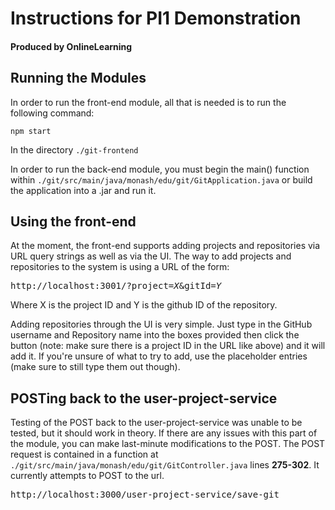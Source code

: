 # Instructions for PI1 Demonstration
#### Produced by OnlineLearning

## Running the Modules
In order to run the front-end module, all that is needed is to run the following command:
```
npm start
```
In the directory ```./git-frontend```

In order to run the back-end module, you must begin the main() function within ```./git/src/main/java/monash/edu/git/GitApplication.java``` or build the application into a .jar and run it.

## Using the front-end
At the moment, the front-end supports adding projects and repositories via URL query strings as well as via the UI. The way to add projects and repositories to the system is using a URL of the form:
<pre>
http://localhost:3001/?project=<i>X</i>&gitId=<i>Y</i>
</pre>
Where X is the project ID and Y is the github ID of the repository.

Adding repositories through the UI is very simple. Just type in the GitHub username and Repository name into the boxes provided then click the button (note: make sure there is a project ID in the URL like above) and it will add it. If you're unsure of what to try to add, use the placeholder entries (make sure to still type them out though).

## POSTing back to the user-project-service
Testing of the POST back to the user-project-service was unable to be tested, but it should work in theory. If there are any issues with this part of the module, you can make last-minute modifications to the POST. The POST request is contained in a function at ```./git/src/main/java/monash/edu/git/GitController.java``` lines **275-302**. It currently attempts to POST to the url.
<pre>
http://localhost:3000/user-project-service/save-git
</pre>